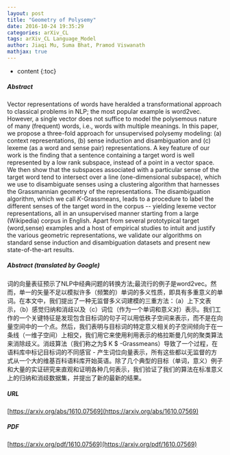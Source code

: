 ```yaml
---
layout: post
title: "Geometry of Polysemy"
date: 2016-10-24 19:35:29
categories: arXiv_CL
tags: arXiv_CL Language_Model
author: Jiaqi Mu, Suma Bhat, Pramod Viswanath
mathjax: true
---
```


* content
{:toc}

##### Abstract
Vector representations of words have heralded a transformational approach to classical problems in NLP; the most popular example is word2vec. However, a single vector does not suffice to model the polysemous nature of many (frequent) words, i.e., words with multiple meanings. In this paper, we propose a three-fold approach for unsupervised polysemy modeling: (a) context representations, (b) sense induction and disambiguation and (c) lexeme (as a word and sense pair) representations. A key feature of our work is the finding that a sentence containing a target word is well represented by a low rank subspace, instead of a point in a vector space. We then show that the subspaces associated with a particular sense of the target word tend to intersect over a line (one-dimensional subspace), which we use to disambiguate senses using a clustering algorithm that harnesses the Grassmannian geometry of the representations. The disambiguation algorithm, which we call $K$-Grassmeans, leads to a procedure to label the different senses of the target word in the corpus -- yielding lexeme vector representations, all in an unsupervised manner starting from a large (Wikipedia) corpus in English. Apart from several prototypical target (word,sense) examples and a host of empirical studies to intuit and justify the various geometric representations, we validate our algorithms on standard sense induction and disambiguation datasets and present new state-of-the-art results.

##### Abstract (translated by Google)
词的向量表征预示了NLP中经典问题的转换方法;最流行的例子是word2vec。然而，单一的矢量不足以模拟许多（频繁的）单词的多义性质，即具有多重意义的单词。在本文中，我们提出了一种无监督多义词建模的三重方法：（a）上下文表示，（b）感觉归纳和消歧以及（c）词位（作为一个单词和意义对）表示。我们工作的一个关键特征是发现包含目标词的句子可以用低秩子空间来表示，而不是在向量空间中的一个点。然后，我们表明与目标词的特定意义相关的子空间倾向于在一条线（一维子空间）上相交，我们用它来使用利用表示的格拉斯曼几何的聚类算法来消除歧义。消歧算法（我们称之为$ K $ -Grassmeans）导致了一个过程，在语料库中标记目标词的不同感官 - 产生词位向量表示，所有这些都以无监督的方式从一个大的维基百科语料库开始英语。除了几个典型的目标（单词，意义）例子和大量的实证研究来直观和证明各种几何表示，我们验证了我们的算法在标准意义上的归纳和消歧数据集，并提出了新的最新的结果。

##### URL
[https://arxiv.org/abs/1610.07569](https://arxiv.org/abs/1610.07569)

##### PDF
[https://arxiv.org/pdf/1610.07569](https://arxiv.org/pdf/1610.07569)

